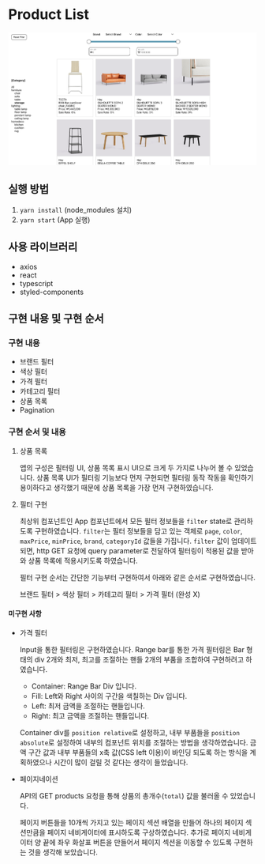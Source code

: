 # Product List

<img src="preview/preview.png" alt="preview" />

## 실행 방법

1. `yarn install` (node_modules 설치)
2. `yarn start` (App 실행)

## 사용 라이브러리

- axios
- react
- typescript
- styled-components

## 구현 내용 및 구현 순서

### 구현 내용

- 브랜드 필터
- 색상 필터
- 가격 필터
- 카테고리 필터
- 상품 목록
- Pagination

### 구현 순서 및 내용

1. 상품 목록

   앱의 구성은 필터링 UI, 상품 목록 표시 UI으로 크게 두 가지로 나누어 볼 수 있었습니다.
   상품 목록 UI가 필터링 기능보다 먼저 구현되면 필터링 동작 작동을 확인하기 용이하다고 생각했기 때문에 상품 목록을 가장 먼저 구현하였습니다.

2. 필터 구현

   최상위 컴포넌트인 App 컴포넌트에서 모든 필터 정보들을 `filter` state로 관리하도록 구현하였습니다. `filter`는 필터 정보들을 담고 있는 객체로 `page`, `color`, `maxPrice`, `minPrice`, `brand`, `categoryId` 값들을 가집니다. `filter` 값이 업데이트되면, http GET 요청에 query parameter로 전달하여 필터링이 적용된 값을 받아와 상품 목록에 적용시키도록 하였습니다.

   필터 구현 순서는 간단한 기능부터 구현하여서 아래와 같은 순서로 구현하였습니다.

   브랜드 필터 > 색상 필터 > 카테고리 필터 > 가격 필터 (완성 X)

#### 미구현 사항

- 가격 필터

  Input을 통한 필터링은 구현하였습니다. Range bar를 통한 가격 필터링은 Bar 형태의 div 2개와 최저, 최고를 조절하는 핸들 2개의 부품을 조합하여 구현하려고 하였습니다.

  - Container: Range Bar Div 입니다.
  - Fill: Left와 Right 사이의 구간을 색칠하는 Div 입니다.
  - Left: 최저 금액을 조절하는 핸들입니다.
  - Right: 최고 금액을 조절하는 핸들입니다.

  Container div를 `position relative`로 설정하고, 내부 부품들을 `position absolute`로 설정하여 내부의 컴포넌트 위치를 조절하는 방법을 생각하였습니다. 금액 구간 값과 내부 부품들의 x축 값(CSS left 이용)이 바인딩 되도록 하는 방식을 계획하였으나 시간이 많이 걸릴 것 같다는 생각이 들었습니다.

- 페이지네이션

  API의 GET products 요청을 통해 상품의 총개수(`total`) 값을 불러올 수 있었습니다.

  페이지 버튼들을 10개씩 가지고 있는 페이지 섹션 배열을 만들어 하나의 페이지 섹션만큼을 페이지 네비게이터에 표시하도록 구상하였습니다. 추가로 페이지 네비게이터 양 끝에 좌우 화살표 버튼을 만들어서 페이지 섹션을 이동할 수 있도록 구현하는 것을 생각해 보았습니다.
